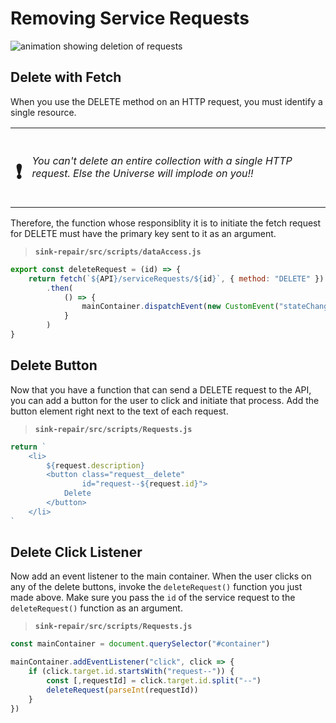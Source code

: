 # Removing Service Requests

![animation showing deletion of requests](./images/sink-repair-delete-request.gif)

## Delete with Fetch

When you use the DELETE method on an HTTP request, you must identify a single resource.

|                   |                                                                                                             |
| :---------------: | :---------------------------------------------------------------------------------------------------------- |
| <h1>&#x2757;</h1> | _You can't delete an entire collection with a single HTTP request. Else the Universe will implode on you!!_ |

Therefore, the function whose responsiblity it is to initiate the fetch request for DELETE must have the primary key sent to it as an argument.

> **`sink-repair/src/scripts/dataAccess.js`**

```js
export const deleteRequest = (id) => {
    return fetch(`${API}/serviceRequests/${id}`, { method: "DELETE" })
        .then(
            () => {
                mainContainer.dispatchEvent(new CustomEvent("stateChanged"))
            }
        )
}
```

## Delete Button

Now that you have a function that can send a DELETE request to the API, you can add a button for the user to click and initiate that process. Add the button element right next to the text of each request.

> **`sink-repair/src/scripts/Requests.js`**

```js
return `
    <li>
        ${request.description}
        <button class="request__delete"
                id="request--${request.id}">
            Delete
        </button>
    </li>
`
```

## Delete Click Listener

Now add an event listener to the main container. When the user clicks on any of the delete buttons, invoke the `deleteRequest()` function you just made above. Make sure you pass the `id` of the service request to the `deleteRequest()` function as an argument.

> **`sink-repair/src/scripts/Requests.js`**

```js
const mainContainer = document.querySelector("#container")

mainContainer.addEventListener("click", click => {
    if (click.target.id.startsWith("request--")) {
        const [,requestId] = click.target.id.split("--")
        deleteRequest(parseInt(requestId))
    }
})
```
